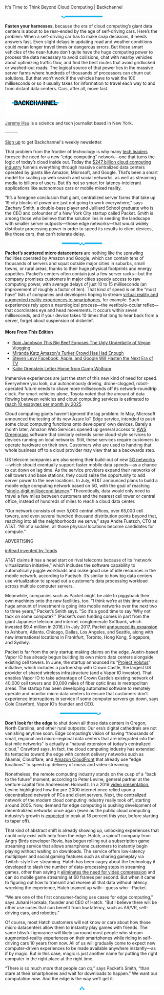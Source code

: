 It's Time to Think Beyond Cloud Computing | Backchannel

![](../_resources/07b4c57bafb98eaa9e8e678d8bb08fd0.png)

**Fasten your harnesses**, because the era of cloud computing’s giant data centers is about to be rear-ended by the age of self-driving cars. Here’s the problem: When a self-driving car has to make snap decisions, it needs answers fast. Even slight delays in updating road and weather conditions could mean longer travel times or dangerous errors. But those smart vehicles of the near-future don’t quite have the huge computing power to process the data necessary to avoid collisions, chat with nearby vehicles about optimizing traffic flow, and find the best routes that avoid gridlocked or washed-out roads. The logical source of that power lies in the massive server farms where hundreds of thousands of processors can churn out solutions. But that won’t work if the vehicles have to wait the 100 milliseconds or so it usually takes for information to travel each way to and from distant data centers. Cars, after all, move fast.

![logo.png](../_resources/d4583cccd5f8670b32dd296ac224b87b.png)

[Jeremy Hsu](https://twitter.com/jeremyhsu) is a science and tech journalist based in New York.

———

[Sign up](https://www.wired.com/newsletter?name=backchannel) to get Backchannel's weekly newsletter.

That problem from the frontier of technology is why many [tech leaders](https://a16z.com/2016/12/16/the-end-of-cloud-computing/) foresee the need for a new “edge computing” network—one that turns the logic of today’s cloud inside out. Today the [$247 billion cloud computing industry](https://globenewswire.com/news-release/2017/07/28/1063840/0/en/The-Leading-Cloud-Providers-Continue-to-Run-Away-with-the-Market.html) funnels everything through massive centralized data centers operated by giants like Amazon, Microsoft, and Google. That’s been a smart model for scaling up web search and social networks, as well as streaming media to billions of users. But it’s not so smart for latency-intolerant applications like autonomous cars or mobile mixed reality.

“It’s a foregone conclusion that giant, centralized server farms that take up 19 city blocks of power are just not going to work everywhere,” says Zachary Smith, a double-bass player and Juilliard School graduate who is the CEO and cofounder of a New York City startup called Packet. Smith is among those who believe that the solution lies in seeding the landscape with smaller server outposts—those edge networks—that would widely distribute processing power in order to speed its results to client devices, like those cars, that can’t tolerate delay.

![](../_resources/176a2e8a63082e549cbf35b64af6cf46.png)

**Packet’s scattered micro datacenters** are nothing like the sprawling facilities operated by Amazon and Google, which can contain tens of thousands of servers and squat outside major cities in suburbs, small towns, or rural areas, thanks to their huge physical footprints and energy appetites. Packet’s centers often contain just a few server racks—but the company promises customers in major cities speedy access to raw computing power, with average delays of just 10 to 15 milliseconds (an improvement of roughly a factor of ten). That kind of speed is on the “must have” lists of companies and developers hoping to stream [virtual reality and augmented reality experiences to smartphones,](http://about.att.com/content/dam/innovationblogdocs/Enabling%20Mobile%20Augmented%20and%20Virtual%20Reality%20with%205G%20Networks.pdf) for example. Such experiences rely upon a neurological process—the vestibulo-ocular reflex—that coordinates eye and head movements. It occurs within seven milliseconds, and if your device takes 10 times that long to hear back from a server, forget about suspension of disbelief.

#### More From This Edition

- [     Roni Jacobson  This Big Beef Exposes The Ugly Underbelly of Vegan Vlogging](https://www.wired.com/story/this-big-beef-exposes-the-ugly-underbelly-of-vegan-vlogging/)
- [     Miranda Katz  Amazon's Turker Crowd Has Had Enough](https://www.wired.com/story/amazons-turker-crowd-has-had-enough/)
- [     Steven Levy  Facebook, Apple, and Google Will Hasten the Next Era of TV](https://www.wired.com/story/facebook-apple-and-google-will-hasten-the-next-era-of-tv/)
- [     Katie Orenstein  Letter Home from Camp Wolfram](https://www.wired.com/story/letter-home-from-camp-wolfram/)

Immersive experiences are just the start of this new kind of need for speed. Everywhere you look, our autonomously driving, drone-clogged, robot-operated future needs to shave more milliseconds off its network-roundtrip clock. For smart vehicles alone, Toyota noted that the amount of data flowing between vehicles and cloud computing services is estimated to [reach 10 exabytes per month by 2025](http://newsroom.toyota.co.jp/en/detail/18135029/).

Cloud computing giants haven’t ignored the lag problem. In May, Microsoft announced the testing of its new Azure IoT Edge service, intended to push some cloud computing functions onto developers’ own devices. Barely a month later, Amazon Web Services opened up general access to [AWS Greengrass](https://aws.amazon.com/greengrass/) software that similarly extends some cloud-style services to devices running on local networks. Still, these services require customers to operate hardware on their own. Customers who are used to handing that whole business off to a cloud provider may view that as a backwards step.

US telecom companies are also seeing their build-out of new [5G networks](https://www.wired.com/2016/08/the-next-generation-of-wireless-5g-is-all-hype/#.28rro7b9f)—which should eventually support faster mobile data speeds—as a chance to cut down on lag time. As the service providers expand their networks of cell towers and base stations, they could seize the opportunity to add server power to the new locations. In July, AT&T announced plans to build a mobile edge computing network based on 5G, with the goal of reaching “[single-digit millisecond latency](http://about.att.com/story/reinventing_the_cloud_through_edge_computing.html).” Theoretically, data would only need to travel a few miles between customers and the nearest cell tower or central office, instead of hundreds of miles to reach a cloud data center.

“Our network consists of over 5,000 central offices, over 65,000 cell towers, and even several hundred thousand distribution points beyond that, reaching into all the neighborhoods we serve,” says Andre Fuetsch, CTO at AT&T. “All of a sudden, all those physical locations become candidates for compute.”

ADVERTISING

[inRead invented by Teads](http://teads.tv/inread-outstream/)

AT&T claims it has a head start on rival telecoms because of its “network virtualization initiative,” which includes the software capability to automatically juggle workloads and make good use of idle resources in the mobile network, according to Fuetsch. It’s similar to how big data centers use virtualization to spread out a customer’s data processing workload across multiple computer servers.

Meanwhile, companies such as Packet might be able to piggyback their own machines onto the new facilities, too. ”I think we’re at this time where a huge amount of investment is going into mobile networks over the next two to three years,” Packet’s Smith says. “So it’s a good time to say ‘Why not tack on some compute?’” (Packet’s own funding comes in part from the giant Japanese telecom and internet conglomerate Softbank, which invested $9.4 million in 2016.) In July 2017, Packet [announced its expansion](https://www.packet.net/edge/) to Ashburn, Atlanta, Chicago, Dallas, Los Angeles, and Seattle, along with new international locations in Frankfurt, Toronto, Hong Kong, Singapore, and Sydney.

Packet is far from the only startup making claims on the edge. Austin-based Vapor IO has already begun building its own micro data centers alongside existing cell towers. In June, the startup announced its “[Project Volutus](https://www.vapor.io/project-volutus-official-release/)” initiative, which includes a partnership with Crown Castle, the largest US provider of shared wireless infrastructure (and a Vapor IO investor). That enables Vapor IO to take advantage of Crown Castle’s existing network of 40,000 cell towers and 60,000 miles of fiber optic lines in metropolitan areas. The startup has been developing automated software to remotely operate and monitor micro data centers to ensure that customers don’t experience interruptions in service if some computer servers go down, says Cole Crawford, Vapor IO’s founder and CEO.

![](../_resources/80c93684de18ba67f861c23b799d721f.png)

**Don’t look for the edge** to shut down all those data centers in Oregon, North Carolina, and other rural outposts: Our era’s digital cathedrals are not vanishing anytime soon. Edge computing’s vision of having “thousands of small, regional and micro-regional data centers that are integrated into the last mile networks” is actually a “natural extension of today’s centralized cloud,” Crawford says. In fact, the cloud computing industry has extended its tentacles toward the edge with content delivery networks such as Akamai, Cloudflare, and [Amazon CloudFront](https://aws.amazon.com/cloudfront/) that already use “edge locations” to speed up delivery of music and video streaming.

Nonetheless, the remote computing industry stands on the cusp of a “back to the future” moment, according to Peter Levine, general partner at the venture capital firm Andreessen Horowitz. In a 2016 [video presentation](https://a16z.com/2016/12/16/the-end-of-cloud-computing/), Levine highlighted how the pre-2000 internet once relied upon a decentralized network of PCs and client servers. Next, the centralized network of the modern cloud computing industry really took off, starting around 2005. Now, demand for edge computing is pushing development of decentralized networks once again (even as the public cloud computing industry’s growth is [expected](http://www.gartner.com/newsroom/id/3616417) to peak at 18 percent this year, before starting to taper off).

That kind of abstract shift is already showing up, unlocking experiences that could only exist with help from the edge. Hatch, a spinoff company from Angry Birds developer Rovio, has begun rolling out a subscription game streaming service that allows smartphone customers to instantly begin playing without waiting on downloads. The service offers low-latency multiplayer and social gaming features such as sharing gameplay via Twitch-style live-streaming. Hatch has been cagey about the technology it developed to slash the number of data-processing steps in streaming games, other than saying it [eliminates the need for video compression](https://venturebeat.com/2017/02/12/how-hatch-aims-to-transform-the-way-you-play-mobile-games/view-all/) and can do mobile game streaming at 60 frames per second. But when it came to figuring out how to transmit and receive all that data without latency wrecking the experience, Hatch teamed up with—guess who—Packet.

“We are one of the first consumer-facing use cases for edge computing,” says Juhani Honkala, founder and CEO of Hatch. “But I believe there will be other use cases that can benefit from low latency, such as AR/VR, self-driving cars, and robotics.”

Of course, most Hatch customers will not know or care about how those micro datacenters allow them to instantly play games with friends. The same blissful ignorance will likely surround most people who stream augmented-reality experiences on their smartphones while riding in self-driving cars 10 years from now. All of us will gradually come to expect new computer-driven experiences to be made available anywhere instantly—as if by magic. But in this case, magic is just another name for putting the right computer in the right place at the right time.

“There is so much more that people can do,” says Packet’s Smith, “than stare at their smartphones and wait for downloads to happen.” We want our computation *now*. And the edge is the way we’ll get it.

![](../_resources/67b798cf6ef87383d2d969d0c5d4b716.png)